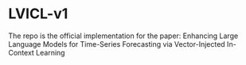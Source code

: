 # LVICL-v1
The repo is the official implementation for the paper: Enhancing Large Language Models for Time-Series Forecasting via Vector-Injected In-Context Learning
